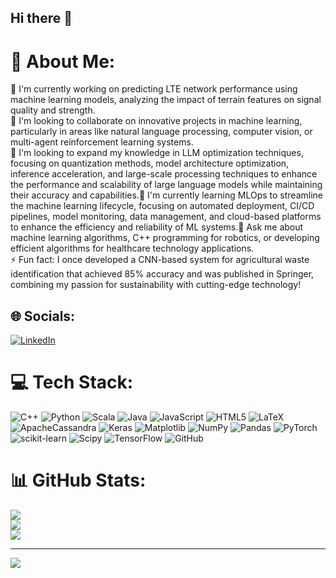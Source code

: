 ## Hi there 👋

# 💫 About Me:
🔭 I'm currently working on predicting LTE network performance using machine learning models, analyzing the impact of terrain features on signal quality and strength.<br>👯 I'm looking to collaborate on innovative projects in machine learning, particularly in areas like natural language processing, computer vision, or multi-agent reinforcement learning systems.<br>🤝 I'm looking to expand my knowledge in LLM optimization techniques, focusing on quantization methods, model architecture optimization, inference acceleration, and large-scale processing techniques to enhance the performance and scalability of large language models while maintaining their accuracy and capabilities.🌱 I'm currently learning MLOps to streamline the machine learning lifecycle, focusing on automated deployment, CI/CD pipelines, model monitoring, data management, and cloud-based platforms to enhance the efficiency and reliability of ML systems.💬 Ask me about machine learning algorithms, C++ programming for robotics, or developing efficient algorithms for healthcare technology applications.<br>⚡ Fun fact: I once developed a CNN-based system for agricultural waste identification that achieved 85% accuracy and was published in Springer, combining my passion for sustainability with cutting-edge technology!


## 🌐 Socials:
[![LinkedIn](https://img.shields.io/badge/LinkedIn-%230077B5.svg?logo=linkedin&logoColor=white)](https://linkedin.com/in/venkat-veer) 

# 💻 Tech Stack:
![C++](https://img.shields.io/badge/c++-%2300599C.svg?style=for-the-badge&logo=c%2B%2B&logoColor=white) ![Python](https://img.shields.io/badge/python-3670A0?style=for-the-badge&logo=python&logoColor=ffdd54) ![Scala](https://img.shields.io/badge/scala-%23DC322F.svg?style=for-the-badge&logo=scala&logoColor=white) ![Java](https://img.shields.io/badge/java-%23ED8B00.svg?style=for-the-badge&logo=openjdk&logoColor=white) ![JavaScript](https://img.shields.io/badge/javascript-%23323330.svg?style=for-the-badge&logo=javascript&logoColor=%23F7DF1E) ![HTML5](https://img.shields.io/badge/html5-%23E34F26.svg?style=for-the-badge&logo=html5&logoColor=white) ![LaTeX](https://img.shields.io/badge/latex-%23008080.svg?style=for-the-badge&logo=latex&logoColor=white) ![ApacheCassandra](https://img.shields.io/badge/cassandra-%231287B1.svg?style=for-the-badge&logo=apache-cassandra&logoColor=white) ![Keras](https://img.shields.io/badge/Keras-%23D00000.svg?style=for-the-badge&logo=Keras&logoColor=white) ![Matplotlib](https://img.shields.io/badge/Matplotlib-%23ffffff.svg?style=for-the-badge&logo=Matplotlib&logoColor=black) ![NumPy](https://img.shields.io/badge/numpy-%23013243.svg?style=for-the-badge&logo=numpy&logoColor=white) ![Pandas](https://img.shields.io/badge/pandas-%23150458.svg?style=for-the-badge&logo=pandas&logoColor=white) ![PyTorch](https://img.shields.io/badge/PyTorch-%23EE4C2C.svg?style=for-the-badge&logo=PyTorch&logoColor=white) ![scikit-learn](https://img.shields.io/badge/scikit--learn-%23F7931E.svg?style=for-the-badge&logo=scikit-learn&logoColor=white) ![Scipy](https://img.shields.io/badge/SciPy-%230C55A5.svg?style=for-the-badge&logo=scipy&logoColor=%white) ![TensorFlow](https://img.shields.io/badge/TensorFlow-%23FF6F00.svg?style=for-the-badge&logo=TensorFlow&logoColor=white) ![GitHub](https://img.shields.io/badge/github-%23121011.svg?style=for-the-badge&logo=github&logoColor=white)
# 📊 GitHub Stats:
![](https://github-readme-stats.vercel.app/api?username=vvenkat1241&theme=dark&hide_border=false&include_all_commits=false&count_private=false)<br/>
![](https://github-readme-streak-stats.herokuapp.com/?user=vvenkat1241&theme=dark&hide_border=false)<br/>
![](https://github-readme-stats.vercel.app/api/top-langs/?username=vvenkat1241&theme=dark&hide_border=false&include_all_commits=false&count_private=false&layout=compact)

---
[![](https://visitcount.itsvg.in/api?id=vvenkat1241&icon=0&color=0)](https://visitcount.itsvg.in)

<!-- Proudly created with GPRM ( https://gprm.itsvg.in ) -->
